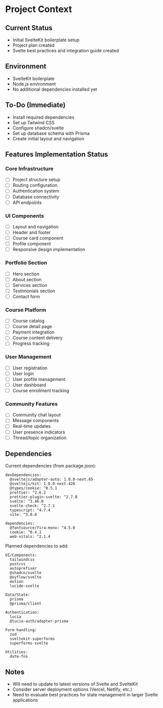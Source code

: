 # Project Context

## Current Status
- Initial SvelteKit boilerplate setup
- Project plan created
- Svelte best practices and integration guide created

## Environment
- SvelteKit boilerplate
- Node.js environment
- No additional dependencies installed yet

## To-Do (Immediate)
- Install required dependencies
- Set up Tailwind CSS
- Configure shadcn/svelte
- Set up database schema with Prisma
- Create initial layout and navigation

## Features Implementation Status

### Core Infrastructure
- [ ] Project structure setup
- [ ] Routing configuration
- [ ] Authentication system
- [ ] Database connectivity
- [ ] API endpoints

### UI Components
- [ ] Layout and navigation
- [ ] Header and footer
- [ ] Course card component
- [ ] Profile component
- [ ] Responsive design implementation

### Portfolio Section
- [ ] Hero section
- [ ] About section
- [ ] Services section
- [ ] Testimonials section
- [ ] Contact form

### Course Platform
- [ ] Course catalog
- [ ] Course detail page
- [ ] Payment integration
- [ ] Course content delivery
- [ ] Progress tracking

### User Management
- [ ] User registration
- [ ] User login
- [ ] User profile management
- [ ] User dashboard
- [ ] Course enrollment tracking

### Community Features
- [ ] Community chat layout
- [ ] Message components
- [ ] Real-time updates
- [ ] User presence indicators
- [ ] Thread/topic organization

## Dependencies
Current dependencies (from package.json):
```
devDependencies:
  @sveltejs/adapter-auto: 1.0.0-next.65
  @sveltejs/kit: 1.0.0-next.428
  @types/cookie: ^0.5.1
  prettier: ^2.6.2
  prettier-plugin-svelte: ^2.7.0
  svelte: ^3.46.0
  svelte-check: ^2.7.1
  typescript: ^4.7.4
  vite: ^3.0.8

dependencies:
  @fontsource/fira-mono: ^4.5.0
  cookie: ^0.4.1
  web-vitals: ^2.1.4
```

Planned dependencies to add:
```
UI/Components:
  tailwindcss
  postcss
  autoprefixer
  @shadcn/svelte
  @xyflow/svelte
  motion
  lucide-svelte

Data/State:
  prisma
  @prisma/client
  
Authentication:
  lucia
  @lucia-auth/adapter-prisma

Form handling:
  zod
  sveltekit-superforms
  superforms-svelte

Utilities:
  date-fns
```

## Notes
- Will need to update to latest versions of Svelte and SvelteKit
- Consider server deployment options (Vercel, Netlify, etc.)
- Need to evaluate best practices for state management in larger Svelte applications
